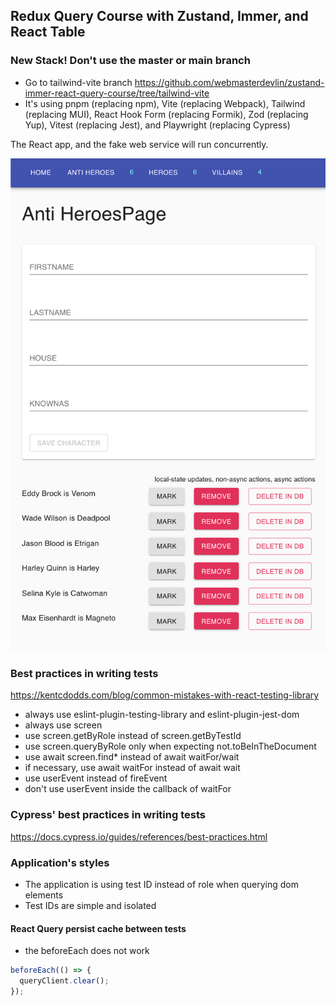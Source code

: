 ## Redux Query Course with Zustand, Immer, and React Table

### New Stack! Don't use the master or main branch

- Go to tailwind-vite branch https://github.com/webmasterdevlin/zustand-immer-react-query-course/tree/tailwind-vite
- It's using pnpm (replacing npm), Vite (replacing Webpack), Tailwind (replacing MUI), React Hook Form (replacing Formik), Zod (replacing Yup), Vitest (replacing Jest), and Playwright (replacing Cypress)

The React app, and the fake web service will run concurrently.

![screenshot](./screenshot.png)

### Best practices in writing tests

https://kentcdodds.com/blog/common-mistakes-with-react-testing-library

- always use eslint-plugin-testing-library and eslint-plugin-jest-dom
- always use screen
- use screen.getByRole instead of screen.getByTestId
- use screen.queryByRole only when expecting not.toBeInTheDocument
- use await screen.find\* instead of await waitFor/wait
- if necessary, use await waitFor instead of await wait
- use userEvent instead of fireEvent
- don't use userEvent inside the callback of waitFor

### Cypress' best practices in writing tests

https://docs.cypress.io/guides/references/best-practices.html

### Application's styles

- The application is using test ID instead of role when querying dom elements
- Test IDs are simple and isolated

#### React Query persist cache between tests

- the beforeEach does not work

```ts
beforeEach(() => {
  queryClient.clear();
});
```
